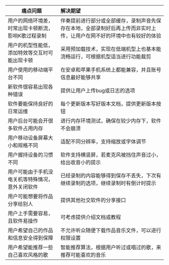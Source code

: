 | 痛点问题                                            | 解决期望                                                     |
| --------------------------------------------------- | :----------------------------------------------------------- |
| 用户的网络环境差，时常出现卡顿断流，影响K歌过程录制 | 伴奏提前进行部分或全部缓存，录制声音先保存在本地，全部录制好后再上传而非实时上传，让用户在网不好的环境中也有较好的体验 |
| 用户的机型性能低，添加特效等交互时可能出现卡顿      | 采用预加载技术，实现在低端机型上也基本能流畅运行，可根据机型适当进行功能裁剪 |
| 用户使用的移动端平台不同                            | 在安卓和苹果手机系统上都能兼容，并且账号信息最好能够共享     |
| 新软件很容易出现各种错误                            | 提供让用户上传bug或日志的选项                                |
| 软件要能保持良好的日常运维                          | 每个更新版本写好版本文档，提供更新版本按钮                   |
| 用户后台可能会开很多软件占用内存                    | 进行内存环境测试，确保在较少内存下，软件不会崩溃             |
| 用户移动设备屏幕大小和规格不同                      | 适配不同分辨率，支持缩放或字体调节                           |
| 用户握持设备的习惯不同                              | 软件支持横竖屏，若麦克风被挡住声音过小，给出收音小的提示     |
| 用户可能由于手机没电关机等特殊情况，意外关闭软件    | 已经录制的内容能够得到保存不丢失，下次有继续录制的选项，继续录制时有倒计时提示 |
| 用户可能想要将作品分享给别人                        | 提供其他社交软件的分享接口                                   |
| 用户上手需要容易，且软件易操作                      | 可考虑提供介绍文档或教程                                     |
| 用户希望自己的作品和信息安全得到保障                | 不允许听众随便下载作品音乐文件，可以进行权限设置             |
| 用户希望能推荐一些自己喜欢风格的歌                  | 智能推荐算法，根据用户听过或唱过的歌，来推荐可能喜欢的音乐|

